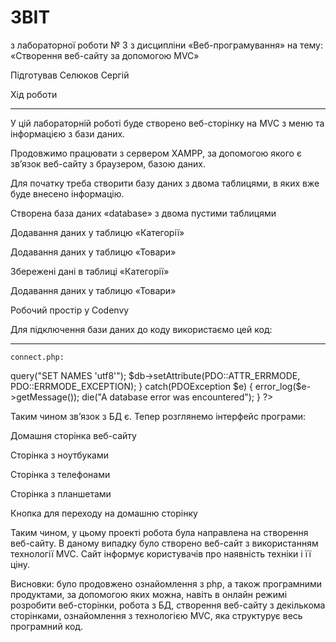 # ЗВІТ 
з лабораторної роботи № 3 
з дисципліни «Веб-програмування» 
на тему: «Створення веб-сайту за допомогою MVC»

Підготував Селюков Сергій


Хід роботи
***
У цій лабораторній роботі буде створено веб-сторінку на MVC з меню та інформацією з бази даних.
 
Продовжимо працювати з сервером XAMPP, за допомогою якого є зв’язок веб-сайту з браузером, базою даних.

Для початку треба створити базу даних з двома таблицями, в яких вже буде внесено інформацію.


 
Створена база даних «database» з двома пустими таблицями


 
Додавання даних у таблицю «Категорії»


 
Додавання даних у таблицю «Товари»


 
Збережені дані в таблиці «Категорії»


 
Додавання даних у таблицю «Товари»


 
 Робочий простір у Codenvy

Для підключення бази даних до коду використаємо цей код:
***
    connect.php: 
    
   
<?php

$db_host = 'localhost';
$db_user = 'root';
$db_pass = '';
$db_name = 'database';

try {
 $db = new PDO(
  "mysql:host=$db_host;dbname=$db_name;charset=UTF-8",
  $db_user, $db_pass
 );
 
    $db->query("SET NAMES 'utf8'");
 $db->setAttribute(PDO::ATTR_ERRMODE, PDO::ERRMODE_EXCEPTION);
}
catch(PDOException $e) {
 error_log($e->getMessage());
 die("A database error was encountered");
}
?>
Таким чином зв’язок з БД є. Тепер розглянемо інтерфейс програми:


Домашня сторінка веб-сайту



Сторінка з ноутбуками


Сторінка з телефонами


Сторінка з планшетами



Кнопка для переходу на домашню сторінку

Таким чином, у цьому проекті робота була направлена на створення веб-сайту. В даному випадку було створено веб-сайт з використанням технології MVC. Сайт інформує користувачів про наявність техніки і її ціну. 

Висновки: було продовжено ознайомлення з php, а також програмними продуктами, за допомогою яких можна, навіть в онлайн режимі розробити веб-сторінки, робота з БД, створення веб-сайту з декількома сторінками, ознайомлення з технологією MVC, яка структурує весь програмний код.